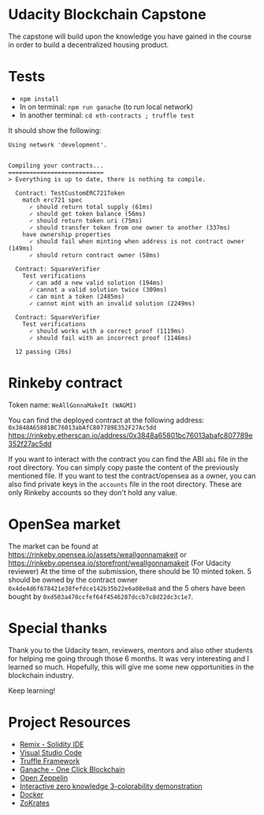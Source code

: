# Udacity Blockchain Capstone

The capstone will build upon the knowledge you have gained in the course in order to build a decentralized housing product. 

# Tests

* `npm install`
* In on terminal: `npm run ganache` (to run local network) 
* In another terminal: `cd eth-contracts ; truffle test`

It should show the following:

```
Using network 'development'.


Compiling your contracts...
===========================
> Everything is up to date, there is nothing to compile.

  Contract: TestCustomERC721Token
    match erc721 spec
      ✓ should return total supply (61ms)
      ✓ should get token balance (56ms)
      ✓ should return token uri (75ms)
      ✓ should transfer token from one owner to another (337ms)
    have ownership properties
      ✓ should fail when minting when address is not contract owner (149ms)
      ✓ should return contract owner (58ms)

  Contract: SquareVerifier
    Test verifications
      ✓ can add a new valid solution (194ms)
      ✓ cannot a valid solution twice (309ms)
      ✓ can mint a token (2485ms)
      ✓ cannot mint with an invalid solution (2249ms)

  Contract: SquareVerifier
    Test verifications
      ✓ should works with a correct proof (1119ms)
      ✓ should fail with an incorrect proof (1146ms)

  12 passing (26s)    
```

# Rinkeby contract

Token name: `WeAllGonnaMakeIt (WAGMI)`

You can find the deployed contract at the following address:
`0x3848A65801BC76013abAfC807789E352F27Ac5dd`
https://rinkeby.etherscan.io/address/0x3848a65801bc76013abafc807789e352f27ac5dd

If you want to interact with the contract you can find the ABI `abi` file in the root directory.
You can simply copy paste the content of the previously mentioned file.
If you want to test the contract/opensea as a owner, you can also find private keys in the `accounts` file in the root directory.
These are only Rinkeby accounts so they don't hold any value.

# OpenSea market

The market can be found at https://rinkeby.opensea.io/assets/weallgonnamakeit or https://rinkeby.opensea.io/storefront/weallgonnamakeit
(For Udacity reviewer) At the time of the submission, there should be 10 minted token. 5 should be owned
by the contract owner `0x4de4d6f678421e38fefdce142b35b22e6a08e0a8` and the 5 ohers have been bought by
`0xd503a470ccfef64f4546287dccb7c8d22dc3c1e7`.

# Special thanks

Thank you to the Udacity team, reviewers, mentors and also other students for helping me going through those
6 months. It was very interesting and I learned so much.
Hopefully, this will give me some new opportunities in the blockchain industry.

Keep learning!

# Project Resources

* [Remix - Solidity IDE](https://remix.ethereum.org/)
* [Visual Studio Code](https://code.visualstudio.com/)
* [Truffle Framework](https://truffleframework.com/)
* [Ganache - One Click Blockchain](https://truffleframework.com/ganache)
* [Open Zeppelin ](https://openzeppelin.org/)
* [Interactive zero knowledge 3-colorability demonstration](http://web.mit.edu/~ezyang/Public/graph/svg.html)
* [Docker](https://docs.docker.com/install/)
* [ZoKrates](https://github.com/Zokrates/ZoKrates)
